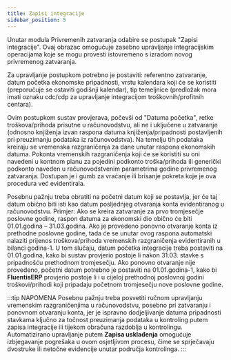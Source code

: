 ```yaml
---
title: Zapisi integracije
sidebar_position: 5
---
```


Unutar modula Privremenih zatvaranja odabire se postupak "Zapisi integracije". Ovaj obrazac omogućuje zasebno upravljanje integracijskim operacijama koje se mogu provesti istovremeno s izradom novog privremenog zatvaranja.

Za upravljanje postupkom potrebno je postaviti: referentno zatvaranje, datum početka ekonomske pripadnosti, vrstu kalendara koji će se koristiti (preporučuje se ostaviti godišnji kalendar), tip temeljnice (predložak mora imati oznaku cdc/cdp za upravljanje integracijom troškovnih/profitnih centara).

Ovim postupkom sustav provjerava, počevši od "Datuma početka", retke troškova/prihoda prisutne u računovodstvu, ali ne i uključene u zatvaranje (odnosno knjiženja izvan raspona datuma knjiženja/pripadnosti postavljenih pri preuzimanju podataka iz
računovodstva). Na temelju tih podataka kreiraju se vremenska razgraničenja za dane unutar raspona ekonomskih datuma. Pokonta vremenskih razgraničenja koji će se koristiti su oni navedeni u kontnom planu za pojedini podkonto troška/prihoda ili generički
podkonto naveden u računovodstvenim parametrima godine privremenog zatvaranja. Dostupan je i gumb za vraćanje ili brisanje pokreta koje je ova procedura već evidentirala.

Posebnu pažnju treba obratiti na početni datum koji se postavlja, jer će taj datum obično biti isti kao datum posljednjeg otvaranja konta evidentiranog u računovodstvu. Primjer: Ako se kreira zatvaranje za prvo tromjesečje poslovne godine, raspon datuma za ekonomski dio obično će biti 01.01.godina – 31.03.godina. Ako je provedeno ponovno otvaranje konta iz prethodne poslovne godine, tada će se unutar ovog raspona automatski nalaziti prijenos troškova/prihoda vremenskih razgraničenja
evidentiranih u bilanci godina-1. U tom slučaju, datum početka integracije treba postaviti na 01.01.godina, kako bi sustav provjerio postoje li nakon 31.03. stavke s pripadnošću prethodnom tromjesečju. Ako ponovno otvaranje nije provedeno, početni datum potrebno je postaviti na 01.01.godina-1, kako bi **FluentisERP** provjerio postoje li i u cijeloj prethodnoj poslovnoj
godini troškovi/prihodi koji pripadaju početnom tromjesečju nove poslovne godine.

:::tip NAPOMENA
Posebnu pažnju treba posvetiti ručnom upravljanju vremenskim razgraničenjima u računovodstvu, posebno pri zatvaranju i ponovnom otvaranju konta, jer je ispravno dodjeljivanje datuma pripadnosti stavkama ključno za točnost preuzimanja podataka u kontroling
putem zapisa integracije ili tijekom obračuna razdoblja u kontrolingu. Automatizirano upravljanje putem **Zapisa usklađenja** omogućuje izbjegavanje pogrešaka u ovom osjetljivom procesu, čime se sprječavaju dvostruke ili netočne evidencije unutar područja kontrolinga.
:::